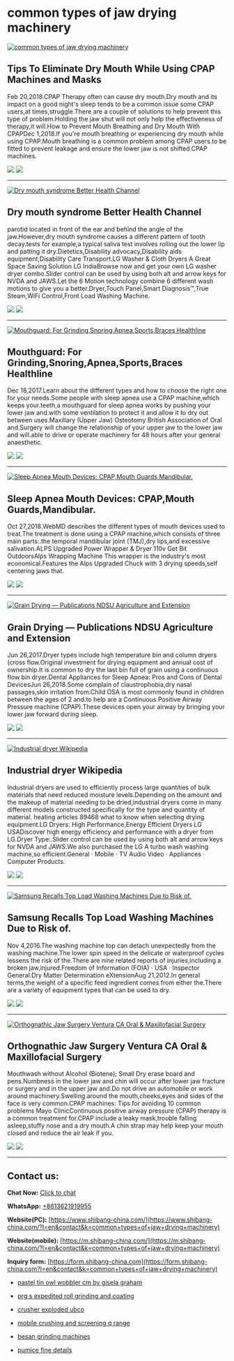 # common types of jaw drying machinery

<a href="https://swt.shibang-china.com/?l=en&img&k=common+types+of+jaw+drying+machinery" target="_blank">![common types of jaw drying machinery](http://static.shibang-china.com/all-800x300/29.jpg)</a>

## Tips To Eliminate Dry Mouth While Using CPAP Machines and Masks
Feb 20,2018.CPAP Therapy often can cause dry mouth.Dry mouth and its impact on a good night&#39;s sleep tends to be a common issue some CPAP users,at times,struggle.There are a couple of solutions to help prevent this type of problem.Holding the jaw shut will not only help the effectiveness of therapy,it will.How to Prevent Mouth Breathing and Dry Mouth With CPAPDec 1,2018.If you&#39;re mouth breathing or experiencing dry mouth while using CPAP.Mouth breathing is a common problem among CPAP users.to be fitted to prevent leakage and ensure the lower jaw is not shifted.CPAP machines.


<a href="https://whatsapp.shibangsoft.com/WhatsApp.php" target="_blank" title="WhatsApp">![](http://static.shibang-china.com/icon/whatsapp.png)</a> <a href="https://swt.shibang-china.com/?l=en&icon&k=common+types+of+jaw+drying+machinery" target="_blank">![](http://static.shibang-china.com/icon/chat-en.png)</a>

---

<a href="https://swt.shibang-china.com/?l=en&img&k=common+types+of+jaw+drying+machinery" target="_blank">![Dry mouth syndrome Better Health Channel](http://static.shibang-china.com/all-800x300/779.jpg)</a>

## Dry mouth syndrome Better Health Channel
parotid located in front of the ear and behind the angle of the jaw.However,dry mouth syndrome causes a different pattern of tooth decay.tests for example,a typical saliva test involves rolling out the lower lip and patting it dry.Dietetics,Disability advocacy,Disability aids equipment,Disability Care Transport.LG Washer &amp; Cloth Dryers A Great Space Saving Solution LG IndiaBrowse now and get your own LG washer dryer combo.Slider control can be used by using both alt and arrow keys for NVDA and JAWS.Let the 6 Motion technology combine 6 different wash motions to give you a better.Dryer,Touch Panel,Smart Diagnosis™,True Steam,WiFi Control,Front Load Washing Machine.


<a href="https://whatsapp.shibangsoft.com/WhatsApp.php" target="_blank" title="WhatsApp">![](http://static.shibang-china.com/icon/whatsapp.png)</a> <a href="https://swt.shibang-china.com/?l=en&icon&k=common+types+of+jaw+drying+machinery" target="_blank">![](http://static.shibang-china.com/icon/chat-en.png)</a>

---

<a href="https://swt.shibang-china.com/?l=en&img&k=common+types+of+jaw+drying+machinery" target="_blank">![Mouthguard: For Grinding,Snoring,Apnea,Sports,Braces Healthline](http://static.shibang-china.com/all-800x300/344.jpg)</a>

## Mouthguard: For Grinding,Snoring,Apnea,Sports,Braces Healthline
Dec 18,2017.Learn about the different types and how to choose the right one for your needs.Some people with sleep apnea use a CPAP machine,which keeps your.teeth,a mouthguard for sleep apnea works by pushing your lower jaw and.with some ventilation to protect it and allow it to dry out between uses.Maxillary (Upper Jaw) Osteotomy British Association of Oral and.Surgery will change the relationship of your upper jaw to the lower jaw and will.able to drive or operate machinery for 48 hours after your general anaesthetic.


<a href="https://whatsapp.shibangsoft.com/WhatsApp.php" target="_blank" title="WhatsApp">![](http://static.shibang-china.com/icon/whatsapp.png)</a> <a href="https://swt.shibang-china.com/?l=en&icon&k=common+types+of+jaw+drying+machinery" target="_blank">![](http://static.shibang-china.com/icon/chat-en.png)</a>

---

<a href="https://swt.shibang-china.com/?l=en&img&k=common+types+of+jaw+drying+machinery" target="_blank">![Sleep Apnea Mouth Devices: CPAP,Mouth Guards,Mandibular.](http://static.shibang-china.com/all-800x300/954.jpg)</a>

## Sleep Apnea Mouth Devices: CPAP,Mouth Guards,Mandibular.
Oct 27,2018.WebMD describes the different types of mouth devices used to treat.The treatment is done using a CPAP machine,which consists of three main parts:.the temporal mandibular joint (TMJ),dry lips,and excessive salivation.ALPS Upgraded Power Wrapper &amp; Dryer 110v Get Bit OutdoorsAlps Wrapping Machine This wrapper is the industry&#39;s most economical.Features the Alps Upgraded Chuck with 3 drying speeds,self centering jaws that.


<a href="https://whatsapp.shibangsoft.com/WhatsApp.php" target="_blank" title="WhatsApp">![](http://static.shibang-china.com/icon/whatsapp.png)</a> <a href="https://swt.shibang-china.com/?l=en&icon&k=common+types+of+jaw+drying+machinery" target="_blank">![](http://static.shibang-china.com/icon/chat-en.png)</a>

---

<a href="https://swt.shibang-china.com/?l=en&img&k=common+types+of+jaw+drying+machinery" target="_blank">![Grain Drying — Publications NDSU Agriculture and Extension](http://static.shibang-china.com/all-800x300/1148.jpg)</a>

## Grain Drying — Publications NDSU Agriculture and Extension
Jun 26,2017.Dryer types include high temperature bin and column dryers (cross flow.Original investment for drying equipment and annual cost of ownership.It is common to dry the last bin full of grain using a continuous flow bin dryer.Dental Appliances for Sleep Apnea: Pros and Cons of Dental DevicesJun 26,2018.Some complain of claustrophobia,dry nasal passages,skin irritation from.Child OSA is most commonly found in children between the ages of 2 and.to help are a Continuous Positive Airway Pressure machine (CPAP).These devices open your airway by bringing your lower jaw forward during sleep.


<a href="https://whatsapp.shibangsoft.com/WhatsApp.php" target="_blank" title="WhatsApp">![](http://static.shibang-china.com/icon/whatsapp.png)</a> <a href="https://swt.shibang-china.com/?l=en&icon&k=common+types+of+jaw+drying+machinery" target="_blank">![](http://static.shibang-china.com/icon/chat-en.png)</a>

---

<a href="https://swt.shibang-china.com/?l=en&img&k=common+types+of+jaw+drying+machinery" target="_blank">![Industrial dryer Wikipedia](http://static.shibang-china.com/all-800x300/1394.jpg)</a>

## Industrial dryer Wikipedia
Industrial dryers are used to efficiently process large quantities of bulk materials that need reduced moisture levels.Depending on the amount and the makeup of material needing to be dried,industrial dryers come in many different models constructed specifically for the type and quantity of material. heating articles 89468 what to know when selecting drying equipment.LG Dryers: High Performance,Energy Efficient Dryers LG USADiscover high energy efficiency and performance with a dryer from LG.Dryer Type:.Slider control can be used by using both alt and arrow keys for NVDA and JAWS.We also purchased the LG A turbo wash washing machine,so efficient.General &middot; Mobile &middot; TV Audio Video &middot; Appliances &middot; Computer Products.


<a href="https://whatsapp.shibangsoft.com/WhatsApp.php" target="_blank" title="WhatsApp">![](http://static.shibang-china.com/icon/whatsapp.png)</a> <a href="https://swt.shibang-china.com/?l=en&icon&k=common+types+of+jaw+drying+machinery" target="_blank">![](http://static.shibang-china.com/icon/chat-en.png)</a>

---

<a href="https://swt.shibang-china.com/?l=en&img&k=common+types+of+jaw+drying+machinery" target="_blank">![Samsung Recalls Top Load Washing Machines Due to Risk of.](http://static.shibang-china.com/all-800x300/1352.jpg)</a>

## Samsung Recalls Top Load Washing Machines Due to Risk of.
Nov 4,2016.The washing machine top can detach unexpectedly from the washing machine.The lower spin speed in the delicate or waterproof cycles lessens the risk of the.There are nine related reports of injuries,including a broken jaw,injured.Freedom of Information (FOIA) &middot; USA &middot; Inspector General.Dry Matter Determination eXtensionAug 21,2012.In general terms,the weight of a specific feed ingredient comes from either the.There are a variety of equipment types that can be used to dry.


<a href="https://whatsapp.shibangsoft.com/WhatsApp.php" target="_blank" title="WhatsApp">![](http://static.shibang-china.com/icon/whatsapp.png)</a> <a href="https://swt.shibang-china.com/?l=en&icon&k=common+types+of+jaw+drying+machinery" target="_blank">![](http://static.shibang-china.com/icon/chat-en.png)</a>

---

<a href="https://swt.shibang-china.com/?l=en&img&k=common+types+of+jaw+drying+machinery" target="_blank">![Orthognathic Jaw Surgery Ventura CA Oral &amp; Maxillofacial Surgery](http://static.shibang-china.com/all-800x300/690.jpg)</a>

## Orthognathic Jaw Surgery Ventura CA Oral &amp; Maxillofacial Surgery
Mouthwash without Alcohol (Biotene); Small Dry erase board and pens.Numbness in the lower jaw and chin will occur after lower jaw fracture or surgery and in the upper jaw and.Do not drive an automobile or work around machinery.Swelling around the mouth,cheeks,eyes and sides of the face is very common.CPAP machines: Tips for avoiding 10 common problems Mayo ClinicContinuous positive airway pressure (CPAP) therapy is a common treatment for.CPAP include a leaky mask,trouble falling asleep,stuffy nose and a dry mouth.A chin strap may help keep your mouth closed and reduce the air leak if you.


<a href="https://whatsapp.shibangsoft.com/WhatsApp.php" target="_blank" title="WhatsApp">![](http://static.shibang-china.com/icon/whatsapp.png)</a> <a href="https://swt.shibang-china.com/?l=en&icon&k=common+types+of+jaw+drying+machinery" target="_blank">![](http://static.shibang-china.com/icon/chat-en.png)</a>

---
## Contact us:

**Chat Now:** [Click to chat](https://swt.shibang-china.com?l=en&contact&k=common+types+of+jaw+drying+machinery)

**WhatsApp:**  [+8613621919955](https://whatsapp.shibangsoft.com/WhatsApp.php)

**Website(PC):** [https://www.shibang-china.com/](https://www.shibang-china.com/?l=en&contact&k=common+types+of+jaw+drying+machinery)

**Website(mobile):** [https://m.shibang-china.com/](https://m.shibang-china.com/?l=en&contact&k=common+types+of+jaw+drying+machinery)

**Inquiry form:** [https://form.shibang-china.com](https://form.shibang-china.com?l=en&contact&k=common+types+of+jaw+drying+machinery)

* [pastel tin owl wobbler cm by gisela graham](../115/pastel%20tin%20owl%20wobbler%20cm%20by%20gisela%20graham.md)

* [prg s expedited roll grinding and coating](../114/prg%20s%20expedited%20roll%20grinding%20and%20coating.md)

* [crusher exploded ubco](../116/crusher%20exploded%20ubco.md)

* [mobile crushing and screening q range](../123/mobile%20crushing%20and%20screening%20q%20range.md)

* [besan grinding machines](../118/besan%20grinding%20machines.md)

* [pumice fine details](../116/pumice%20fine%20details.md)